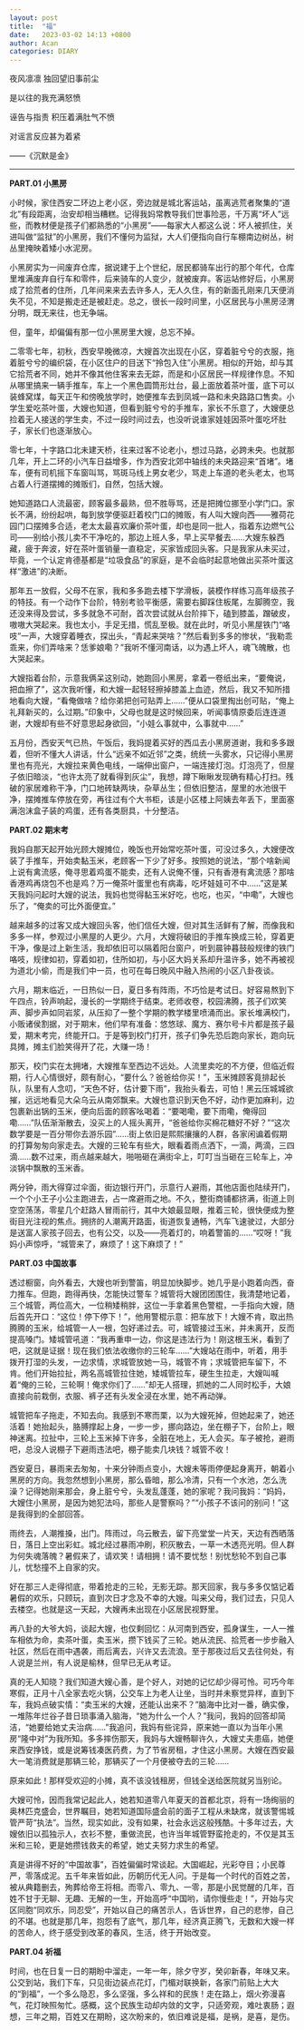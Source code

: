 ```yaml
---
layout: post
title:  "福"
date:   2023-03-02 14:13 +0800
author: Acan
categories: DIARY
---
```


夜风凛凛 独回望旧事前尘

是以往的我充满怒愤

诬告与指责 积压着满肚气不愤

对谣言反应甚为着紧

——《沉默是金》

----

**PART.01 小黑房**

小时候，家住西安二环边上老小区，旁边就是城北客运站，虽离逃荒者聚集的“道北”有段距离，治安却相当糟糕。记得我妈常教导我们世事险恶，千万离“坏人”远些，而教材便是孩子们都熟悉的“小黑房”——每家大人都这么说：坏人被抓住，关进叫做“监狱”的小黑房，我们不懂何为监狱，大人们便指向自行车棚南边树丛，树丛里掩映着矮小水泥房。

小黑房实为一间废弃仓库，据说建于上个世纪，居民都骑车出行的那个年代，仓库里堆满废弃自行车和零件，后来骑车的人变少，就被废弃。客运站修好后，小黑房成了拾荒者的住所，几年间来来去去许多人，无人久住，有的新面孔刚来几天便消失不见，不知是搬走还是被赶走。总之，很长一段时间里，小区居民与小黑房泾渭分明，既无来往，也无争端。

但，童年，却偏偏有那一位小黑房里大嫂，总忘不掉。

二零零七年，初秋，西安早晚微凉，大嫂首次出现在小区，穿着脏兮兮的衣服，拖着脏兮兮的编织袋，在小区住户的目送下“拎包入住”小黑房。相似的开始，却与其它拾荒者不同，她并不像其他住客来去无踪，而是和小区居民一样规律作息。不知从哪里搞来一辆手推车，车上一个黑色圆筒形灶台，最上面放着茶叶蛋，底下可以装蜂窝煤，每天正午和傍晚放学时，她便推车去到凤城一路和未央路路口售卖。小学生爱吃茶叶蛋，大嫂也知道，但看到脏兮兮的手推车，家长不乐意了，大嫂便总捡着无人接送的学生卖，不过一段时间过去，也没听说谁家娃娃因茶叶蛋吃坏肚子，家长们也逐渐放心。

零七年，十字路口北未建天桥，往来过客不论老小，想过马路，必跨未央。也就那几年，开上二环的小汽车日益增多，作为西安北郊中轴线的未央路迎来“首堵”。堵车，便有司机摇下车窗叫骂，骂斑马线上男女老少，骂走上车道的老头老太，也骂占着人行道摆摊的摊贩们，自然，包括大嫂。

她知道路口人流最密，顾客最多最熟，但不胜辱骂，还是把摊位挪至小学门口。家长不满，纷纷起哄，每到放学便驱赶着校门口的摊贩，有人叫大嫂向西——雅荷花园门口摆摊多合适，老太太最喜欢廉价茶叶蛋，却也是同一批人，指着东边燃气公司——别给小孩儿卖不干净吃的，那边上班人多，早上买早餐去……大嫂东躲西藏，疲于奔波，好在茶叶蛋销量一直稳定，买家皆成回头客。只是我家从未买过，毕竟，一个认定肯德基都是“垃圾食品”的家庭，是不会临时起意地做出买茶叶蛋这样“激进”的决断。

那年五一放假，父母不在家，我和多多跑去楼下学滑板，装模作样练习高年级孩子的特技。有一个动作下台阶，特别考验平衡感，需要右脚踩住板尾，左脚腾空，我还没来得及尝试，多多就急不可耐，首次尝试就从台阶摔下，磕到膝盖，蹭破皮，嗷嗷大哭起来。我也太小，手足无措，慌乱至极。就在此时，听见小黑屋铁门“咯吱”一声，大嫂穿着睡衣，探出头，“青起来哭啥？”然后看到多多的惨状，“我勒乖乖来，你们弄啥来？恁爹娘嘞？”我听不懂河南话，以为遇上坏人，魂飞魄散，也大哭起来。

大嫂指着台阶，示意我俩呆这别动，她跑回小黑房，拿着一卷纸出来，“要俺说，把血擦了”，这次我听懂，和大嫂一起轻轻擦掉膝盖上血迹，然后，我又不知所措地看向大嫂，“看俺做啥？给你弟把创可贴弄上……”便从口袋里掏出创可贴，“俺上礼拜新买的，么过期。”印象中，父母也就是这时候回来，听闻事情原委后连连道谢，大嫂却有些不好意思起身欲回，“小娃么事就中，么事就中……”

五月份，西安天气已热，午饭后，我妈提着买好的西瓜去小黑房道谢，我和多多跟着，但听不懂大人讲话，什么“远亲不如近邻”之类，统统一头雾水，只记得小黑房里也有亮光，大嫂拉来黄色电线，一端伸出窗户，一端连接灯泡。灯泡亮了，但屋子依旧暗淡，“也许太亮了就看得到灰尘”，我想，蹲下瞅瞅发现确有精心打扫。残破的家居难称干净，门口地砖缺两块，杂草丛生；但依旧整洁，屋里的水池很干净，摆摊推车停放在旁，再往过有个大书柜，该是小区楼上阿姨去年丢下，里面塞满泡沫盒子装的鸡蛋，还有各类厨具，十分整洁。

**PART.02 期末考**

我妈自那天起开始光顾大嫂摊位，晚饭也开始常吃茶叶蛋，可没过多久，大嫂便改装了手推车，开始卖黏玉米，老顾客一下少了好多。按照她的说法，“那个啥新闻上说有禽流感，俺寻思着鸡蛋不能卖，还有人说俺不懂，只有香港有禽流感？那啥香港鸡再烧包不也是鸡？万一俺茶叶蛋里也有病毒，吃坏娃娃可不中……”这是某天我妈问起时大嫂的说法，我妈也觉得黏玉米好吃，也吃，也买，“中嘞”，大嫂也乐了，“俺卖的可比外面便宜。”

越来越多的过客又成大嫂回头客，他们信任大嫂，但对其生活鲜有了解，而像我和多多一样，参观过小黑屋的人更少。六月，大嫂将破旧的手推车换成三轮，穿着更干净，像是过上新生活，我却依旧可以隔着阳台窗户，听到晨钟暮鼓般规律的铁门咯吱，规律如初，穿着如初，住所如初，与小区大妈关系却升温许多，她不再被视为道北小偷，而是我们中一员，也可在每日晚风中融入热闹的小区八卦夜谈。

六月，期末临近，一日热似一日，夏日多有阵雨，不巧恰是考试日。好容易熬到下午四点，铃声响起，漫长的一学期终于结束。老师收卷，校园沸腾，孩子们欢笑声、脚步声如同岩浆，从压抑了一整个学期的教学楼里喷涌而出。家长堆满校门，小贩诸侯割据，对于期末，他们早有准备：悠悠球、魔方、赛尔号卡片都是孩子最爱，期末考完，终能开口。于是等到校门打开，孩子们争先恐后跑向家长，跑向玩具摊，摊主们脸笑得开了花，大赚一场！

那天，校门实在太拥堵，大嫂推车至西边不远处。人流里卖吃的不方便，但临近假期，行人心情很好，颇有耐心，“要什么？爸爸给你买！”，玉米摊顾客竟排起长队，队里有人念叨，“天色不好，估计要下雨”，我抬头看去，可怕！黑云压城城欲摧，远远地看见大朵乌云从南郊飘来。大嫂也意识到天色不好，动作更加麻利，边包裹新出锅的玉米，便向后面的顾客吆喝着：“要喝嘞，要下雨嘞，俺得回嘞……”队伍渐渐散去，没买上的人摇头离开，“爸爸给你买棉花糖好不好？”“这次数学要是一百分带你去游乐园”……街上依旧是熙熙攘攘的人群，各家闲谝着假期的打算匆匆向家走去。大嫂的三轮车有些大，眼看着雨点洒下，一滴，两滴，三四滴……数不过来，雨点越来越大，啪啪砸在满街伞上，叮叮当当砸在三轮车上，冲淡锅中飘散的玉米香。

两分钟，雨大得穿过伞面，街边银行开门，示意行人避雨，其他店面也陆续开门，一个个小王子小公主跑进去，占一席避雨之地。不久，整街商铺都挤满，街道上则空空荡荡，零星几个赶路人冒雨前行，其中大娘最显眼，推着三轮，很快便成为整街目光注视的焦点。拥挤的人潮离开路面，街道恢复通畅，汽车飞速驶过，大部分是送富人家孩子回去，也有公交，以及——亮着灯的，响着警笛的……“哎呀！”我妈小声惊呼，“城管来了，麻烦了！这下麻烦了！”

**PART.03 中国故事**

透过橱窗，向外看去，大嫂也听到警笛，明显加快脚步。她几乎是小跑着向西，奋力推车。但跑，跑得再快，怎能快过警车？城管将大嫂团团围住，我清楚地记着，三个城管，两位高大，一位稍矮稍胖，这位一手拿着黑色警棍，一手指向大嫂，随后首先开口：“这位！停下停下！”，他用警棍示意：把车放下！大嫂不肯，取出热腾腾的玉米，给城管一人一根，包好递过去。可，城管接过玉米，并未离开，反而提高嗓门。矮城管吼道：“我再重申一边，你这是违法行为！刚这根玉米，看到了吧，这就是证据！现在我们依法收缴你的三轮车……”大嫂站在雨中，听着，用手拨开打湿的头发，一边求情，求城管放她一马，城管不肯；求城管把车留下，不肯。他们开始拉扯，两名高城管拉住她，矮城管拉车，硬生生拉走，大嫂叫喊着“俺的三轮，三轮啊！俺求你们了……”却无人搭理，抓她的二人同时松手，大娘直接向前栽倒，衣服、裤子还有头发全浸在水里，她不再动弹。

城管把车子拖走，不知去向。我感到不寒而栗，以为大嫂死掉，但她起来了，她还活着！她抬起头，胳膊撑起上身，一步一步，挪向路边，坐在棚子下，台阶上，眼神迷离。拉扯中，三轮上玉米掉下许多，全脏在地上，无人会买。车子被抢，避雨吧，总没人说棚子下避雨违法吧，棚子能卖几块钱？城管不收！

西安夏日，暴雨来去匆匆，十来分钟雨点变小，大嫂未等雨停便起身离开，朝着小黑房的方向。我忽然想到小黑房，那么昏暗，那么冷清，只有一个水池，怎么洗澡？记得她刚来那会，身上脏兮兮，头发乱蓬蓬，她的家呢？我问我妈：“妈妈，大嫂住小黑房，是因为她犯法吗，那些人是警察吗？”“小孩子不该问的别问！”这是我得到的全部回答。

雨终去，人潮推搡，出门。阵雨过，乌云散去，留下亮堂堂一片天，天边有西晒落日，落日上空出彩虹。城北经过暴雨冲刷，积灰散去，一草一木透亮光明。但人群为何失魂落魄？暑假来了，请欢笑！请相拥！请不要忧愁！别忧愁轮不到自己事儿，忧愁撞不上自家的灾。

好在那三人走得彻底，带着抢走的三轮，无影无踪。那天回家，我与多多仅惦记着暑假的欢乐，只顾玩，直到次日才念及不幸的大嫂。叫来父母，我们过去，只见人去楼空。也就是这一天起，大嫂再未出现在小区居民视野里。

再八卦的大爷大妈，谈起大嫂，也仅剩回忆：从河南到西安，孤身谋生，一人一推车相依为命，卖茶叶蛋，卖玉米，攒下钱买了三轮。她从流民、拾荒者一步步融入社区，然后在雨中遇袭，雨后离去，兴许又去流浪。至于那夜过后又去往何处，有人说是兰州，有人说是榆林，但早已无从考证。

真的无人知晓？我们知道大嫂心善，是个好人，对她的记忆却少得可怜。可巧今年寒假，正月十八全家去吃火锅，公交车上为老人让坐，当时并未察觉异样，直到下车，我妈点破实情：“卖玉米的大嫂，还能认出来不？”脑海中比对一番，确实像，一堆陈年烂谷子昔日琐事涌入脑海，“她为什么一个人？”我问，我妈的回答却简洁，“她要给她丈夫治病……”我追问，我妈有些诧异，原来她一直以为当年小黑房“隆中对”为我所知。多多摔伤那天，我妈与大嫂畅聊许久，大嫂丈夫患癌，她便来西安挣钱，或是说筹钱凑医药费，为了节省房租，才住这小黑房。大嫂在西安最大一笔消费就是那辆三轮，那辆买了一个月便被夺去的三轮……

原来如此！那样受欢迎的小摊，真不该没钱租房，但钱全送给医院就另当别论。

大嫂可怜，因而我常记起此人，她若知道零八年夏天的首都北京，将有一场绚丽的奥林匹克盛会，世界瞩目，她若知道国际盛会前的面子工程从未缺席，就该警惕城管严苛“执法”。当然，现实如此，没有如果，社会永远这般残酷。十多年过去，大嫂依旧以孤独示人，衣衫不整，重做流民，也许当年城管野蛮抢走的，不仅是其玉米和三轮，更是她攒钱救夫的希望，她丈夫努力求生的希望。

真是讲得不好的“中国故事”，百姓偏偏时常谈起。大国崛起，光彩夺目；小民尊严，零落成泥。五千年来皆如此，历朝历代无人问。于是每一个时代的百姓之苦，被从典籍删去，殉葬给帝王将相。而零八、零九、一零，那是小民觉醒的几年，百姓不甘于无聊、无趣、无解的一生，开始高呼“中国哟，请你慢些走！”，开始与灾区同胞“同欢乐，同忍受”，开始以自己的痛苦示人，告诉世界，自己的悲惨，自己的不堪。也就是那几年，抱怨有了底气，那几年，经济真正腾飞，无数和大嫂一样的苦命人，终于感受到改革的春风，生活，终于开始改变。

**PART.04 祈福**

时间，也在日复一日的期盼中溜走，一年一年，除夕守岁，癸卯新春，年味又来。公交到站，我们下车，只见街边装点花灯，门楣对联换新，各家门前贴上大大的“到福”，一个多么隐忍，多么坚强，多么祥和的民族！走在路上，烟火弥漫喜气，花灯映照匆忙。感概，这个民族生动却内敛的文字，只适旁观，难吐衷肠；遐想，三年之期，百姓又在期盼，这次盼来的，依旧难说是福，是祸，是喜，是伤。

